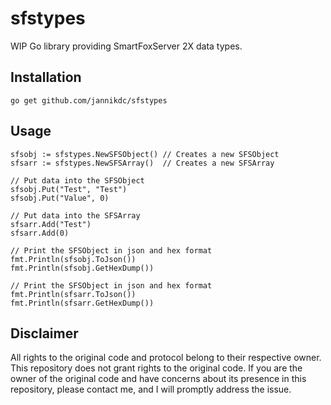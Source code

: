 # sfstypes

WIP Go library providing SmartFoxServer 2X data types.


## Installation

```
go get github.com/jannikdc/sfstypes
```

## Usage

```
sfsobj := sfstypes.NewSFSObject() // Creates a new SFSObject
sfsarr := sfstypes.NewSFSArray()  // Creates a new SFSArray

// Put data into the SFSObject
sfsobj.Put("Test", "Test")
sfsobj.Put("Value", 0)

// Put data into the SFSArray
sfsarr.Add("Test")
sfsarr.Add(0)

// Print the SFSObject in json and hex format
fmt.Println(sfsobj.ToJson())
fmt.Println(sfsobj.GetHexDump())

// Print the SFSObject in json and hex format
fmt.Println(sfsarr.ToJson())
fmt.Println(sfsarr.GetHexDump())
```

## Disclaimer

All rights to the original code and protocol belong to their respective owner. This repository does not grant rights to the original code. If you are the owner of the original code and have concerns about its presence in this repository, please contact me, and I will promptly address the issue.

